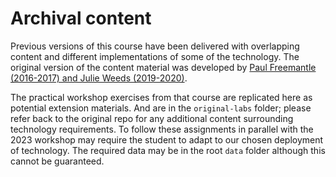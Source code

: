 # Archival content

Previous versions of this course have been delivered with overlapping content and different implementations of some of the technology. The original version of the content material was developed by [Paul Freemantle (2016-2017) and Julie Weeds (2019-2020)](https://github.com/julieweeds/BigData).

The practical workshop exercises from that course are replicated here as potential extension materials. And are in the `original-labs` folder; please refer back to the original repo for any additional content surrounding technology requirements. To follow these assignments in parallel with the 2023 workshop may require the student to adapt to our chosen deployment of technology. The required data may be in the root `data` folder although this cannot be guaranteed.